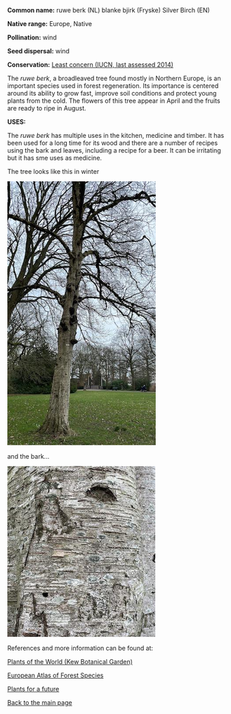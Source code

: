 __Common name:__ ruwe berk (NL) blanke bjirk (Fryske) Silver Birch (EN)

<!--more-->

**Native range:** Europe, Native

**Pollination:** wind

**Seed dispersal:** wind

**Conservation:** [Least concern (IUCN, last assessed 2014)](https://www.iucnredlist.org/species/62535/3115662)

The _ruwe berk_, a broadleaved tree found mostly in Northern Europe, is an important species used in forest regeneration. Its importance is centered around its ability to grow fast, improve soil conditions and protect young plants from the cold. The flowers of this tree appear in April and the fruits are ready to ripe in August.


__USES:__

The _ruwe berk_ has multiple uses in the kitchen, medicine and timber. It has been used for a long time for its wood and there are a number of recipes using the bark and leaves, including a recipe for a beer. It can be irritating but it has sme uses as medicine.


The tree looks like this in winter

![Betula pendula](https://raw.githubusercontent.com/carolxgl/TreeLibrary/gh-pages/images/BetPen_tree.jpeg)

and the bark...

![Betula pendula bark](https://raw.githubusercontent.com/carolxgl/TreeLibrary/gh-pages/images/Betpen_bark.jpeg)

References and more information can be found at:

[Plants of the World (Kew Botanical Garden)](https://powo.science.kew.org/taxon/urn:lsid:ipni.org:names:295174-1)

[European Atlas of Forest Species](https://forest.jrc.ec.europa.eu/media/atlas/Betula_spp.pdf)  

[Plants for a future](https://pfaf.org/user/Plant.aspx?LatinName=Betula+pendula)

[Back to the main page](https://carolxgl.github.io/TreeLibrary/)
